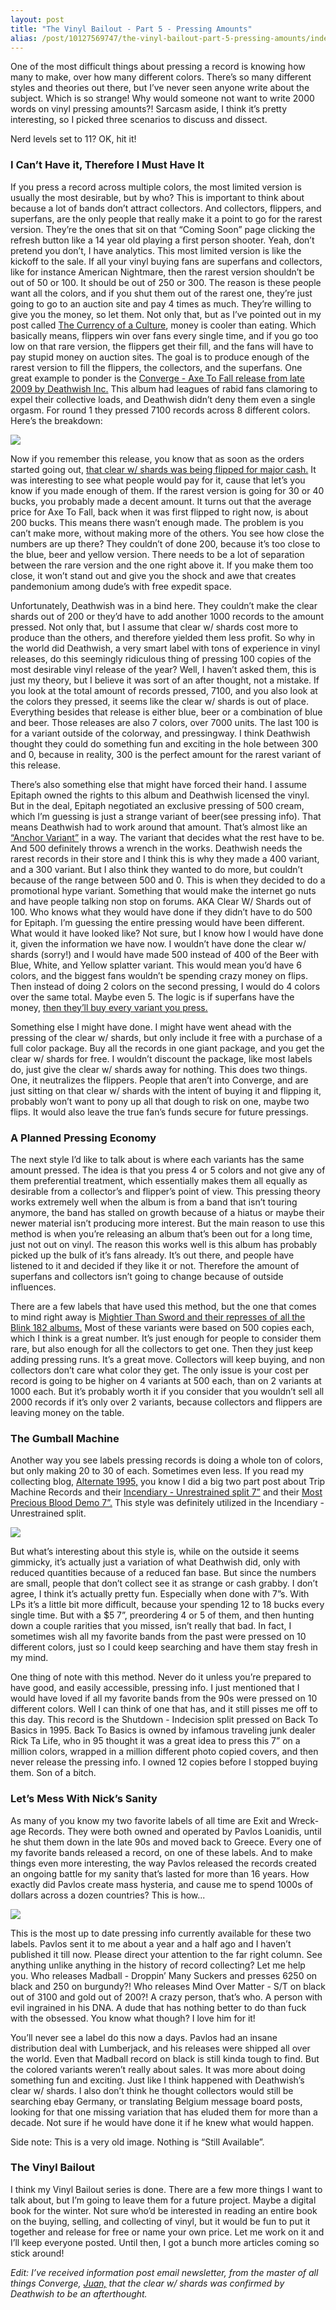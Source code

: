 ```yaml
---
layout: post
title: "The Vinyl Bailout - Part 5 - Pressing Amounts"
alias: /post/10127569747/the-vinyl-bailout-part-5-pressing-amounts/index.html
---
```


One of the most difficult things about pressing a record is knowing how many to make, over how many different colors. There’s so many different styles and theories out there, but I’ve never seen anyone write about the subject. Which is so strange! Why would someone not want to write 2000 words on vinyl pressing amounts?! Sarcasm aside, I think it’s pretty interesting, so I picked three scenarios to discuss and dissect.

Nerd levels set to 11? OK, hit it!


### I Can’t Have it, Therefore I Must Have It

If you press a record across multiple colors, the most limited version is usually the most desirable, but by who? This is important to think about because a lot of bands don’t attract collectors. And collectors, flippers, and superfans, are the only people that really make it a point to go for the rarest version. They’re the ones that sit on that “Coming Soon” page clicking the refresh button like a 14 year old playing a first person shooter. Yeah, don’t pretend you don’t, I have analytics. This most limited version is like the kickoff to the sale. If all your vinyl buying fans are superfans and collectors, like for instance American Nightmare, then the rarest version shouldn’t be out of 50 or 100. It should be out of 250 or 300. The reason is these people want all the colors, and if you shut them out of the rarest one, they’re just going to go to an auction site and pay 4 times as much. They’re willing to give you the money, so let them. Not only that, but as I’ve pointed out in my post called <a href="http://nickmango.com/post/8297891499/the-currency-of-a-culture" target="_blank">The Currency of a Culture</a>, money is cooler than eating. Which basically means, flippers win over fans every single time, and if you go too low on that rare version, the flippers get their fill, and the fans will have to pay stupid money on auction sites. The goal is to produce enough of the rarest version to fill the flippers, the collectors, and the superfans. One great example to ponder is the <a href="http://deathwishinc.com/releases/35/#165" target="_blank">Converge - Axe To Fall release from late 2009 by Deathwish Inc.</a> This album had leagues of rabid fans clamoring to expel their collective loads, and Deathwish didn’t deny them even a single orgasm. For round 1 they pressed 7100 records across 8 different colors. Here’s the breakdown:

<p class="image">
  <img src="http://media.tumblr.com/tumblr_lrbqu5qoU91qlyu5j.png"/>
</p>

Now if you remember this release, you know that as soon as the orders started going out, <a href="http://www.theoldlp.com/marketplace/129" target="_blank">that clear w/ shards was being flipped for major cash.</a> It was interesting to see what people would pay for it, cause that let’s you know if you made enough of them. If the rarest version is going for 30 or 40 bucks, you probably made a decent amount. It turns out that the average price for Axe To Fall, back when it was first flipped to right now, is about 200 bucks. This means there wasn’t enough made. The problem is you can’t make more, without making more of the others. You see how close the numbers are up there? They couldn’t of done 200, because it’s too close to the blue, beer and yellow version. There needs to be a lot of separation between the rare version and the one right above it. If you make them too close, it won’t stand out and give you the shock and awe that creates pandemonium among dude’s with free expedit space.

Unfortunately, Deathwish was in a bind here. They couldn’t make the clear shards out of 200 or they’d have to add another 1000 records to the amount pressed. Not only that, but I assume that clear w/ shards cost more to produce than the others, and therefore yielded them less profit. So why in the world did Deathwish, a very smart label with tons of experience in vinyl releases, do this seemingly ridiculous thing of pressing 100 copies of the most desirable vinyl release of the year? Well, I haven’t asked them, this is just my theory, but I believe it was sort of an after thought, not a mistake. If you look at the total amount of records pressed, 7100, and you also look at the colors they pressed, it seems like the clear w/ shards is out of place. Everything besides that release is either blue, beer or a combination of blue and beer. Those releases are also 7 colors, over 7000 units. The last 100 is for a variant outside of the colorway, and pressingway. I think Deathwish thought they could do something fun and exciting in the hole between 300 and 0, because in reality, 300 is the perfect amount for the rarest variant of this release.

There’s also something else that might have forced their hand. I assume Epitaph owned the rights to this album and Deathwish licensed the vinyl. But in the deal, Epitaph negotiated an exclusive pressing of 500 cream, which I’m guessing is just a strange variant of beer(see pressing info). That means Deathwish had to work around that amount. That’s almost like an <a href="http://en.wikipedia.org/wiki/Anchoring" target="_blank">“Anchor Variant”</a> in a way. The variant that decides what the rest have to be. And 500 definitely throws a wrench in the works. Deathwish needs the rarest records in their store and I think this is why they made a 400 variant, and a 300 variant. But I also think they wanted to do more, but couldn’t because of the range between 500 and 0. This is when they decided to do a promotional hype variant. Something that would make the internet go nuts and have people talking non stop on forums. AKA Clear W/ Shards out of 100. Who knows what they would have done if they didn’t have to do 500 for Epitaph. I’m guessing the entire pressing would have been different. What would it have looked like? Not sure, but I know how I would have done it, given the information we have now. I wouldn’t have done the clear w/ shards (sorry!) and I would have made 500 instead of 400 of the Beer with Blue, White, and Yellow splatter variant. This would mean you’d have 6 colors, and the biggest fans wouldn’t be spending crazy money on flips. Then instead of doing 2 colors on the second pressing, I would do 4 colors over the same total. Maybe even 5. The logic is if superfans have the money, <a href="http://vinylcollective.proboards.com/index.cgi?action=display&amp;board=general&amp;thread=67575&amp;page=1" target="_blank">then they’ll buy every variant you press.</a>

Something else I might have done. I might have went ahead with the pressing of the clear w/ shards, but only include it free with a purchase of a full color package. Buy all the records in one giant package, and you get the clear w/ shards for free. I wouldn’t discount the package, like most labels do, just give the clear w/ shards away for nothing. This does two things. One, it neutralizes the flippers. People that aren’t into Converge, and are just sitting on that clear w/ shards with the intent of buying it and flipping it, probably won’t want to pony up all that dough to risk on one, maybe two flips. It would also leave the true fan’s funds secure for future pressings.

### A Planned Pressing Economy

The next style I’d like to talk about is where each variants has the same amount pressed. The idea is that you press 4 or 5 colors and not give any of them preferential treatment, which essentially makes them all equally as desirable from a collector’s and flipper’s point of view. This pressing theory works extremely well when the album is from a band that isn’t touring anymore, the band has stalled on growth because of a hiatus or maybe their newer material isn’t producing more interest. But the main reason to use this method is when you’re releasing an album that’s been out for a long time, just not out on vinyl. The reason this works well is this album has probably picked up the bulk of it’s fans already. It’s out there, and people have listened to it and decided if they like it or not. Therefore the amount of superfans and collectors isn’t going to change because of outside influences.

There are a few labels that have used this method, but the one that comes to mind right away is <a href="http://mtsrecords.com/releases.html%0A" target="_blank">Mightier Than Sword and their represses of all the Blink 182 albums.</a> Most of these variants were based on 500 copies each, which I think is a great number. It’s just enough for people to consider them rare, but also enough for all the collectors to get one. Then they just keep adding pressing runs. It’s a great move. Collectors will keep buying, and non collectors don’t care what color they get. The only issue is your cost per record is going to be higher on 4 variants at 500 each, than on 2 variants at 1000 each. But it’s probably worth it if you consider that you wouldn’t sell all 2000 records if it’s only over 2 variants, because collectors and flippers are leaving money on the table.

### The Gumball Machine

Another way you see labels pressing records is doing a whole ton of colors, but only making 20 to 30 of each. Sometimes even less. If you read my collecting blog, <a href="http://nick.limitedpressing.com/" target="_blank">Alternate 1995,</a> you know I did a big two part post about Trip Machine Records and their <a href="http://nick.limitedpressing.com/2011/05/long-strange-trip-part-1.html" target="_blank">Incendiary - Unrestrained split 7”</a> and their <a href="http://nick.limitedpressing.com/2011/05/long-strange-trip-part-2.html%0A" target="_blank">Most Precious Blood Demo 7”.</a> This style was definitely utilized in the Incendiary - Unrestrained split.

<p class="image">
  <img src="http://media.tumblr.com/tumblr_lrd3qnIVvi1qlyu5j.png"/>
</p>

But what’s interesting about this style is, while on the outside it seems gimmicky, it’s actually just a variation of what Deathwish did, only with reduced quantities because of a reduced fan base. But since the numbers are small, people that don’t collect see it as strange or cash grabby. I don’t agree, I think it’s actually pretty fun. Especially when done with 7”s. With LPs it’s a little bit more difficult, because your spending 12 to 18 bucks every single time. But with a $5&nbsp;7”, preordering 4 or 5 of them, and then hunting down a couple rarities that you missed, isn’t really that bad. In fact, I sometimes wish all my favorite bands from the past were pressed on 10 different colors, just so I could keep searching and have them stay fresh in my mind.

One thing of note with this method. Never do it unless you’re prepared to have good, and easily accessible, pressing info. I just mentioned that I would have loved if all my favorite bands from the 90s were pressed on 10 different colors. Well I can think of one that has, and it still pisses me off to this day. This record is the Shutdown - Indecision split pressed on Back To Basics in 1995. Back To Basics is owned by infamous traveling junk dealer Rick Ta Life, who in 95 thought it was a great idea to press this 7” on a million colors, wrapped in a million different photo copied covers, and then never release the pressing info. I owned 12 copies before I stopped buying them. Son of a bitch.

### Let’s Mess With Nick’s Sanity

As many of you know my two favorite labels of all time are Exit and Wreck-age Records. They were both owned and operated by Pavlos Loanidis, until he shut them down in the late 90s and moved back to Greece. Every one of my favorite bands released a record, on one of these labels. And to make things even more interesting, the way Pavlos released the records created an ongoing battle for my sanity that’s lasted for more than 16 years. How exactly did Pavlos create mass hysteria, and cause me to spend 1000s of dollars across a dozen countries? This is how...

<p class="image">
  <img src="http://farm7.static.flickr.com/6088/6136262439_390637858f_b.jpg"/>
</p>

This is the most up to date pressing info currently available for these two labels. Pavlos sent it to me about a year and a half ago and I haven’t published it till now. Please direct your attention to the far right column. See anything unlike anything in the history of record collecting? Let me help you. Who releases Madball - Droppin’ Many Suckers and presses 6250 on black and 250 on burgundy?! Who releases Mind Over Matter - S/T on black out of 3100 and gold out of 200?! A crazy person, that’s who. A person with evil ingrained in his DNA. A dude that has nothing better to do than fuck with the obsessed. You know what though? I love him for it!

You’ll never see a label do this now a days. Pavlos had an insane distribution deal with Lumberjack, and his releases were shipped all over the world. Even that Madball record on black is still kinda tough to find. But the colored variants weren’t really about sales. It was more about doing something fun and exciting. Just like I think happened with Deathwish’s clear w/ shards. I also don’t think he thought collectors would still be searching ebay Germany, or translating Belgium message board posts, looking for that one missing variation that has eluded them for more than a decade. Not sure if he would have done it if he knew what would happen.

Side note: This is a very old image. Nothing is “Still Available”.

### The Vinyl Bailout

I think my Vinyl Bailout series is done. There are a few more things I want to talk about, but I’m going to leave them for a future project. Maybe a digital book for the winter. Not sure who’d be interested in reading an entire book on the buying, selling, and collecting of vinyl, but it would be fun to put it together and release for free or name your own price. Let me work on it and I’ll keep everyone posted. Until then, I got a bunch more articles coming so stick around!

*Edit: I’ve received information post email newsletter, from the master of all things Converge, <a href="http://twitter.com/jhulud" target="_blank">Juan,</a> that the clear w/ shards was confirmed by Deathwish to be an afterthought.*